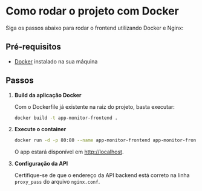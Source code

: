 # Como rodar o projeto com Docker

Siga os passos abaixo para rodar o frontend utilizando Docker e Nginx:

## Pré-requisitos

- [Docker](https://www.docker.com/) instalado na sua máquina

## Passos

1. **Build da aplicação Docker**

   Com o Dockerfile já existente na raiz do projeto, basta executar:
   ```sh
   docker build -t app-monitor-frontend .
   ```

2. **Execute o container**

   ```sh
   docker run -d -p 80:80 --name app-monitor-frontend app-monitor-frontend
   ```

   O app estará disponível em [http://localhost](http://localhost).

3. **Configuração da API**

   Certifique-se de que o endereço da API backend está correto na linha `proxy_pass` do arquivo `nginx.conf`.
